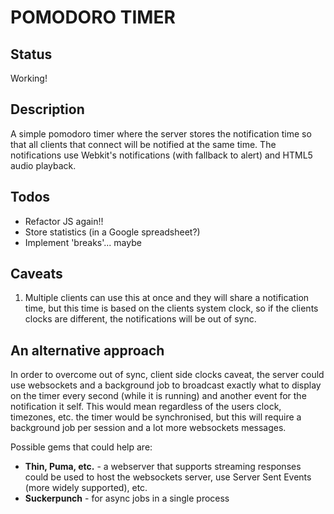POMODORO TIMER
==============

Status
------

Working!


Description
-----------

A simple pomodoro timer where the server stores the notification time so that
all clients that connect will be notified at the same time.
The notifications use Webkit's notifications (with fallback to alert) and HTML5
audio playback.


Todos
-----

* Refactor JS again!!
* Store statistics (in a Google spreadsheet?)
* Implement 'breaks'... maybe


Caveats
-------

1. Multiple clients can use this at once and they will share a notification
   time, but this time is based on the clients system clock, so if the clients
   clocks are different, the notifications will be out of sync.


An alternative approach
-----------------------

In order to overcome out of sync, client side clocks caveat, the server could
use websockets and a background job to broadcast exactly what to display on the
timer every second (while it is running) and another event for the notification
it self. This would mean regardless of the users clock, timezones, etc. the
timer would be synchronised, but this will require a background job per session
and a lot more websockets messages.

Possible gems that could help are:
* **Thin, Puma, etc.** - a webserver that supports streaming responses could be
  used to host the websockets server, use Server Sent Events (more widely
  supported), etc.
* **Suckerpunch** - for async jobs in a single process
